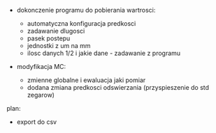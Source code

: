 - dokonczenie programu do pobierania wartrosci:
	- automatyczna konfiguracja predkosci
	- zadawanie dlugosci
	- pasek postepu
	- jednostki z um  na mm
	- ilosc danych 1/2 i jakie dane  - zadawanie z programu

- modyfikacja MC:
	- zmienne globalne i ewaluacja jaki pomiar
	- dodana zmiana predkosci odswierzania  (przyspieszenie do std zegarow)


plan:
- export do csv